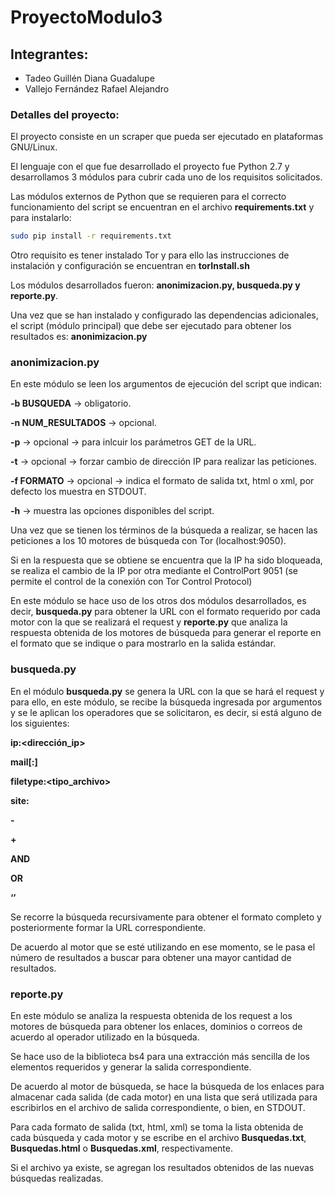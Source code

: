 # ProyectoModulo3
## Integrantes:
* Tadeo Guillén Diana Guadalupe
* Vallejo Fernández Rafael Alejandro

### Detalles del proyecto:

El proyecto consiste en un scraper que pueda ser ejecutado en plataformas GNU/Linux.

El lenguaje con el que fue desarrollado el proyecto fue Python 2.7 y desarrollamos 3 módulos para cubrir cada uno de los requisitos solicitados.

Las módulos externos de Python que se requieren para el correcto funcionamiento del script se encuentran en el archivo __requirements.txt__ y para instalarlo:
```bash
sudo pip install -r requirements.txt
```

Otro requisito es tener instalado Tor y para ello las instrucciones de instalación y configuración se encuentran en __torInstall.sh__

Los módulos desarrollados fueron: __anonimizacion.py, busqueda.py y reporte.py__.

Una vez que se han instalado y configurado las dependencias adicionales, el script (módulo principal) que debe ser ejecutado para obtener los resultados es: __anonimizacion.py__

### anonimizacion.py
En este módulo se leen los argumentos de ejecución del script que indican:

__-b BUSQUEDA__ -> obligatorio.

__-n NUM_RESULTADOS__ -> opcional.

__-p__ -> opcional  -> para inlcuir los parámetros GET de la URL.

__-t__ -> opcional -> forzar cambio de dirección IP para realizar las peticiones.

__-f FORMATO__ -> opcional -> indica el formato de salida txt, html o xml, por defecto los muestra en STDOUT.

__-h__ -> muestra las opciones disponibles del script.

Una vez que se tienen los términos de la búsqueda a realizar, se hacen las peticiones a los 10 motores de búsqueda con Tor (localhost:9050).

Si en la respuesta que se obtiene se encuentra que la IP ha sido bloqueada, se realiza el cambio de la IP por otra mediante el ControlPort 9051 (se permite el control de la conexión con Tor Control Protocol)

En este módulo se hace uso de los otros dos módulos desarrollados, es decir, __busqueda.py__ para obtener la URL con el formato requerido por cada motor con la que se realizará el request y __reporte.py__ que analiza la respuesta obtenida de los motores de búsqueda para generar el reporte en el formato que se indique o para mostrarlo en la salida estándar.

### busqueda.py
En el módulo __busqueda.py__ se genera la URL con la que se hará el request y para ello, en este módulo, se recibe la búsqueda ingresada por argumentos y se le aplican los operadores que se solicitaron, es decir, si está alguno de los siguientes:

__ip:<dirección_ip>__

__mail[:<dominio>]__

__filetype:<tipo_archivo>__

__site:<dominio>__

__-<palabra>__

__+<palabra>__

__<op1> AND <op2>__

__<op1> OR <op2>__

__‘<palabra>’__

Se recorre la búsqueda recursivamente para obtener el formato completo y posteriormente formar la URL correspondiente.

De acuerdo al motor que se esté utilizando en ese momento, se le pasa el número de resultados a buscar para obtener una mayor cantidad de resultados.

### reporte.py

En este módulo se analiza la respuesta obtenida de los request a los motores de búsqueda para obtener los enlaces, dominios o correos de acuerdo al operador utilizado en la búsqueda.

Se hace uso de la biblioteca bs4 para una extracción más sencilla de los elementos requeridos y generar la salida correspondiente.

De acuerdo al motor de búsqueda, se hace la búsqueda de los enlaces para almacenar cada salida (de cada motor) en una lista que será utilizada para escribirlos en el archivo de salida correspondiente, o bien, en STDOUT.

Para cada formato de salida (txt, html, xml) se toma la lista obtenida de cada búsqueda y cada motor y se escribe en el archivo __Busquedas.txt__, __Busquedas.html__ o __Busquedas.xml__, respectivamente.

Si el archivo ya existe, se agregan los resultados obtenidos de las nuevas búsquedas realizadas.
